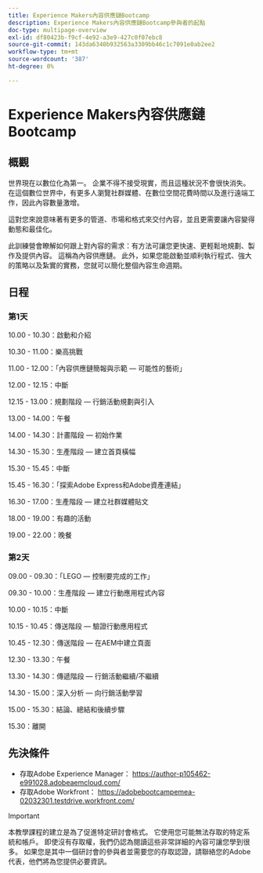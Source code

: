 ```yaml
---
title: Experience Makers內容供應鏈Bootcamp
description: Experience Makers內容供應鏈Bootcamp參與者的起點
doc-type: multipage-overview
exl-id: df80423b-f9cf-4e92-a3e9-427c0f07ebc8
source-git-commit: 143da6340b932563a3309bb46c1c7091e0ab2ee2
workflow-type: tm+mt
source-wordcount: '387'
ht-degree: 0%

---
```


# Experience Makers內容供應鏈Bootcamp

## 概觀

世界現在以數位化為第一。 企業不得不接受現實，而且這種狀況不會很快消失。 在這個數位世界中，有更多人瀏覽社群媒體、在數位空間花費時間以及進行遠端工作，因此內容數量激增。

這對您來說意味著有更多的管道、市場和格式來交付內容，並且更需要讓內容變得動態和最佳化。

此訓練營會瞭解如何跟上對內容的需求：有方法可讓您更快速、更輕鬆地規劃、製作及提供內容。 這稱為內容供應鏈。 此外，如果您能啟動並順利執行程式、強大的策略以及紮實的實務，您就可以簡化整個內容生命週期。

## 日程

### 第1天

10.00 - 10.30：啟動和介紹

10.30 - 11.00：樂高挑戰

11.00 - 12.00：「內容供應鏈簡報與示範 — 可能性的藝術」

12.00 - 12.15：中斷

12.15 - 13.00：規劃階段 — 行銷活動規劃與引入

13.00 - 14.00：午餐

14.00 - 14.30：計畫階段 — 初始作業

14.30 - 15.30：生產階段 — 建立首頁橫幅

15.30 - 15.45：中斷

15.45 - 16.30：「探索Adobe Express和Adobe資產連結」

16.30 - 17.00：生產階段 — 建立社群媒體貼文

18.00 - 19.00：有趣的活動

19.00 - 22.00：晚餐


### 第2天

09.00 - 09.30：「LEGO — 控制要完成的工作」

09.30 - 10.00：生產階段 — 建立行動應用程式內容

10.00 - 10.15：中斷

10.15 - 10.45：傳送階段 — 驗證行動應用程式

10.45 - 12.30：傳送階段 — 在AEM中建立頁面

12.30 - 13.30：午餐

13.30 - 14.30：傳遞階段 — 行銷活動繼續/不繼續

14.30 - 15.00：深入分析 — 向行銷活動學習

15.00 - 15.30：結論、總結和後續步驟

15.30：離開

## 先決條件

- 存取Adobe Experience Manager： https://author-p105462-e991028.adobeaemcloud.com/
- 存取Adobe Workfront： https://adobebootcampemea-02032301.testdrive.workfront.com/


>[!IMPORTANT]
>
>本教學課程的建立是為了促進特定研討會格式。 它使用您可能無法存取的特定系統和帳戶。 即使沒有存取權，我們仍認為閱讀這些非常詳細的內容可讓您學到很多。 如果您是其中一個研討會的參與者並需要您的存取認證，請聯絡您的Adobe代表，他們將為您提供必要資訊。
